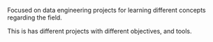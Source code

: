 Focused on data engineering projects for learning different concepts regarding the field. 

This is has different projects with different objectives, and tools.
